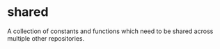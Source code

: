 # shared
A collection of constants and functions which need to be shared across multiple other repositories.
